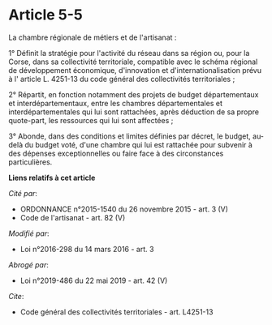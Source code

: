 # Article 5-5

La chambre régionale de métiers et de l'artisanat : 

1° Définit la stratégie pour l'activité du réseau dans sa région ou, pour la Corse, dans sa collectivité territoriale,
compatible avec le schéma régional de développement économique, d'innovation et d'internationalisation prévu à l' article L.
4251-13 du code général des collectivités territoriales ; 

2° Répartit, en fonction notamment des projets de budget départementaux et interdépartementaux, entre les chambres
départementales et interdépartementales  qui lui sont rattachées, après déduction de sa propre quote-part, les ressources qui
lui sont affectées ; 

3° Abonde, dans des conditions et limites définies par décret, le budget, au-delà du budget voté, d'une chambre qui lui est
rattachée pour subvenir à des dépenses exceptionnelles ou faire face à des circonstances particulières.

**Liens relatifs à cet article**

_Cité par_:

  - ORDONNANCE n°2015-1540 du 26 novembre 2015 - art. 3 (V)
  - Code de l'artisanat - art. 82 (V)

_Modifié par_:

  - Loi n°2016-298 du 14 mars 2016 - art. 3

_Abrogé par_:

  - Loi n°2019-486 du 22 mai 2019 - art. 42 (V)

_Cite_:

  - Code général des collectivités territoriales - art. L4251-13
